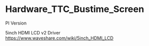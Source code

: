 # Hardware_TTC_Bustime_Screen

PI Version

5inch HDMI LCD v2 Driver
https://www.waveshare.com/wiki/5inch_HDMI_LCD
